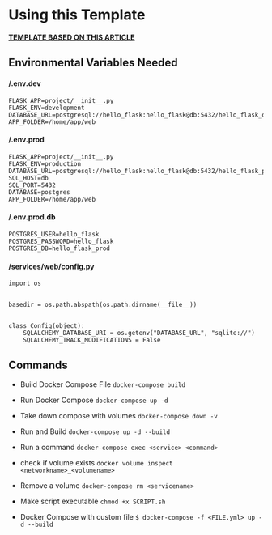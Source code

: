 # Using this Template
**[TEMPLATE BASED ON THIS ARTICLE](https://testdriven.io/blog/dockerizing-flask-with-postgres-gunicorn-and-nginx/)**

## Environmental Variables Needed

#### /.env.dev

```
FLASK_APP=project/__init__.py
FLASK_ENV=development
DATABASE_URL=postgresql://hello_flask:hello_flask@db:5432/hello_flask_dev
APP_FOLDER=/home/app/web
```

#### /.env.prod

```
FLASK_APP=project/__init__.py
FLASK_ENV=production
DATABASE_URL=postgresql://hello_flask:hello_flask@db:5432/hello_flask_prod
SQL_HOST=db
SQL_PORT=5432
DATABASE=postgres
APP_FOLDER=/home/app/web
```

#### /.env.prod.db

```
POSTGRES_USER=hello_flask
POSTGRES_PASSWORD=hello_flask
POSTGRES_DB=hello_flask_prod
```

#### /services/web/config.py

```
import os


basedir = os.path.abspath(os.path.dirname(__file__))


class Config(object):
    SQLALCHEMY_DATABASE_URI = os.getenv("DATABASE_URL", "sqlite://")
    SQLALCHEMY_TRACK_MODIFICATIONS = False
```

## Commands

- Build Docker Compose File `docker-compose build`

- Run Docker Compose `docker-compose up -d`

- Take down compose with volumes `docker-compose down -v`

- Run and Build `docker-compose up -d --build`

- Run a command `docker-compose exec <service> <command>`

- check if volume exists `docker volume inspect <networkname>_<volumename>`

- Remove a volume `docker-compose rm <servicename>`

- Make script executable `chmod +x SCRIPT.sh`

- Docker Compose with custom file `$ docker-compose -f <FILE.yml> up -d --build`
